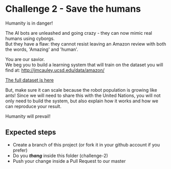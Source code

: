 # Challenge 2 - Save the humans

Humanity is in danger!  

The AI bots are unleashed and going crazy - they can now mimic real humans using cyborgs.  
But they have a flaw: they cannot resist leaving an Amazon review with both the words, 'Amazing' and 'human'.

You are our savior.  
We beg you to build a learning system that will train on the dataset you will find at: 
http://jmcauley.ucsd.edu/data/amazon/ 

[The full dataset is here ](http://jmcauley.ucsd.edu/data/amazon/amazon_readme.txt)

But, make sure it can scale because the robot population is growing like ants! Since we will need to share this with the
 United Nations, you will not only need to build the system, but also explain how it works and how we can reproduce your
 result.

Humanity will prevail!

## Expected steps
+ Create a branch of this project (or fork it in your github account if you prefer)
+ Do you **_thang_** inside this folder (challenge-2)
+ Push your change inside a Pull Request to our master